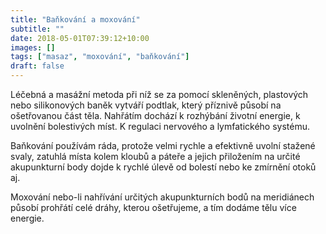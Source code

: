 ```yaml
---
title: "Baňkování a moxování"
subtitle: ""
date: 2018-05-01T07:39:12+10:00
images: []
tags: ["masaz", "moxování", "baňkování"]
draft: false
---
```

Léčebná a masážní metoda při níž se za pomocí skleněných, plastových nebo silikonových baněk vytváří podtlak, který příznivě působí na ošetřovanou část těla. Nahřátím dochází k rozhýbání životní energie, k uvolnění bolestivých míst. K regulaci nervového a lymfatického systému.

Baňkování používám ráda, protože velmi rychle a efektivně uvolní stažené svaly, zatuhlá místa kolem kloubů a páteře a jejich přiložením na určité akupunkturní body dojde k rychlé úlevě od bolestí nebo ke zmírnění otoků aj.

Moxování  nebo-li nahřívání  určitých akupunkturních bodů na meridiánech působí prohřátí celé dráhy, kterou ošetřujeme, a tím dodáme tělu více energie.